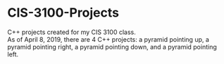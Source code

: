 # CIS-3100-Projects
C++ projects created for my CIS 3100 class. <br />
As of April 8, 2019, there are 4 C++ projects: a pyramid pointing up, a pyramid pointing right, a pyramid pointing down, and a pyramid pointing left. <br />
